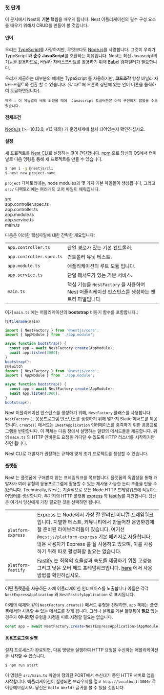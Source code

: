 ### 첫 단계

이 문서에서 Nest의 **기본 핵심**을 배우게 됩니다. Nest 어플리케이션의 필수 구성 요소를 배우기 위해서 CRUD를 만들어 볼 것입니다.

#### 언어
우리는 [TypeScript](https://www.typescriptlang.org/)를 사랑하지만, 무엇보다도 [Node.js](https://nodejs.org/en/)를 사랑합니다. 그것이 우리가 TypeScript 와 **순수 JavaScript**를 호환하는 이유입니다. Nest는 최신 Javascript의 기능을 활용하므로, 바닐라 자바스크립트를 활용하기 위해 [Babel](https://babeljs.io/) 컴파일러가 필요합니다.

우리가 제공하는 대부분의 예제는 TypeScript 를 사용하지만, **코드조각** 항상 바닐라 자바스크립트와 전환 할 수 있습니다. (각 파트에 오른쪽 상단에 있는 언어 버튼을 클릭하여 토글하면됩니다).

``역주 : 이 메뉴얼이 배포 되었을 때에  Javascript 토글버튼은 아직 구현되지 않았을 수도 있습니다. ``

#### 전체조건

[Node.js](https://nodejs.org/) (>= 10.13.0, v13 제외) 가 운영체제에 설치 되어있는지 확인하십시오.

#### 설정

새 프로젝트를 [Nest CLI](/cli/overview)로 설정하는 것이 간단합니다. [npm](https://www.npmjs.com/) 으로 당신의 OS에서 터미널로 다음 명령을 통해 새 프로젝트를 만들 수 있습니다.

```bash
$ npm i -g @nestjs/cli
$ nest new project-name
```

`project` 디렉토리에는, node modules과 몇 가지 기본 파일들이 생성됩니다, 그리고 `src/` 디렉토리에는 여러개의 코어 파일이 채워집니다.

<div class="file-tree">
  <div class="item">src</div>
  <div class="children">
    <div class="item">app.controller.spec.ts</div>
    <div class="item">app.controller.ts</div>
    <div class="item">app.module.ts</div>
    <div class="item">app.service.ts</div>
    <div class="item">main.ts</div>
  </div>
</div>

다음은 이러한 핵심파일에 대한 간략한 개요입니다:

|                          |                                                                                                                     |
| ------------------------ | ------------------------------------------------------------------------------------------------------------------- |
| `app.controller.ts`      | 단일 경로가 있는 기본 컨트롤러.                                                                             |
| `app.controller.spec.ts` | 컨트롤러 유닛 테스트.                                                                                  |
| `app.module.ts`          | 애플리케이션의 루트 모듈 입니다.                                                                                 |
| `app.service.ts`         | 단일 메서드가 있는 기본 서비스.                                                                               |
| `main.ts`                | 핵심 기능을 `NestFactory` 을 사용하여 Nest 어플리케이션 인스턴스를 생성하는 엔트리 파일입니다 |

여기 `main.ts` 에는 어플리케이션의 **bootstrap** 비동기 함수를 포함합니다.:

```typescript
@@filename(main)

import { NestFactory } from '@nestjs/core';
import { AppModule } from './app.module';

async function bootstrap() {
  const app = await NestFactory.create(AppModule);
  await app.listen(3000);
}
bootstrap();
@@switch
import { NestFactory } from '@nestjs/core';
import { AppModule } from './app.module';

async function bootstrap() {
  const app = await NestFactory.create(AppModule);
  await app.listen(3000);
}
bootstrap();
```

Nest 어플리케이션 인스턴스를 생성하기 위해, `NestFactory` 클래스를 사용합니다. `NestFactory` 는 응용프로그램 인스턴스를 생성하기 위해 몇가지 Static 메서드를 제공합니다. `create()` 메서드는 `INestApplication` 인터페이스를 충족하기 위한 응용프로그램을 반환합니다. 이 객체는 다음 장에서 설명하는 일련의 메서드들을 제공합니다.  위의 `main.ts` 의 HTTP 인바운드 요청을 기다릴 수 있도록 HTTP 리스너를 시작하기만 하면 됩니다.

Nest CLI로 개발자가 권장하는 규칙에 맞게 초기 프로젝트를 생성할 수 있습니다.

<app-banner-courses></app-banner-courses>

#### 플랫폼

Nest 는 플랫폼에 구애받지 않는 프레임워크를 목표합니다. 플랫폼의 독립성을 통해 개발자가 여러 유형의 응용프로그램에 활용할 수 있는 재사용 가능한 논리 부품을 만들 수 있습니다. Technically, Nest는 기술적으로 모든 Node HTTP 프레임워크에 작동하는 어덥터를 생성합니다. 두가지의 HTTP 플랫폼 [express](https://expressjs.com/) 와 [fastify](https://www.fastify.io)를 지원합니다. 당신은 여기서 당신에게 가장 필요한 것을 선택하면 됩니다.

|                    |                                                                                                                                                                                                                                                                                                                                    |
| ------------------ | ---------------------------------------------------------------------------------------------------------------------------------------------------------------------------------------------------------------------------------------------------------------------------------------------------------------------------------- |
| `platform-express` | [Express](https://expressjs.com/) 는 Node에서 가장 잘 알려진 미니멀 프레임워크입니다. 치열한 테스트, 커뮤니티에서 만들어진 운영환경에 잘 준비된 라이브러리들이 있습니다. 여기선 `@nestjs/platform-express` 기본 패키지로 사용합니다. 많은 사용자가 Express 를 잘 사용하고 있으며, 이를 사용하기 위해 따로 활성화할 필요는 없습니다. |
| `platform-fastify` | [Fastify](https://www.fastify.io/) 는 최적의 효율성과 속도를 제공하기 위한 고성능 그리고 낮은 오버 헤드 프레임워크입니다. [here](/techniques/performance) 에서 사용방법을 확인하십시오.                                                                                                                                  |

어떤 플랫폼을 사용하든 자체 어플리케이션 인터페이스를 노출합니다  이들은 각각 `NestExpressApplication` 와 `NestFastifyApplication` 로 표시됩니다.

아래의 예제와 같이 `NestFactory.create()` 메서드 유형을 전달하면, `app` 객체는 플랫폼에서만 사용할 수 있는 메서드를 갖게 됩니다. 그러나 실제로 기본 플랫폼이 **필요** 없는 경우가 **아니라면** 유형을 지정을 따로 지정할 필요는 없습니다.

```typescript
const app = await NestFactory.create<NestExpressApplication>(AppModule);
```

#### 응용프로그램 실행

설치 프로세스가 완료되면, 다음 명령을 실행하여 HTTP 요청을 수신하는 애플리케이션을 시작할 수 있습니다.

```bash
$ npm run start
```

이 명령은 `src/main.ts` 파일에 정의된 PORT에서 수신대기 중인 HTTP 서버로 앱을 시작합니다. 애플리케이션이 실행되면 브라우저를 열고 `http://localhost:3000/` 로 이동해보십시오. 당신은 `Hello World!` 글귀를 볼 수 있을 것입니다.
